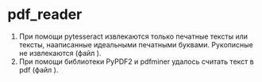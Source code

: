 # pdf_reader
1) При помощи pytesseract извлекаются только печатные тексты или тексты, нааписанные идеальными печатными буквами. Рукописные не извлекаются (файл ).
2) При помощи библиотеки PyPDF2 и pdfminer удалось считать текст в pdf (файл ).
